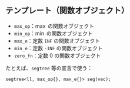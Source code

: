 ## テンプレート（関数オブジェクト）

- `max_op`：$\max$ の関数オブジェクト
- `min_op`：$\min$ の関数オブジェクト
- `max_e`：定数 `INF` の関数オブジェクト
- `min_e`：定数 `-INF` の関数オブジェクト
- `zero_fn`：定数 $0$ の関数オブジェクト

たとえば、`segtree` 等の宣言で使う：

`segtree<ll, max_op{}, max_e{}> seg(vec);`